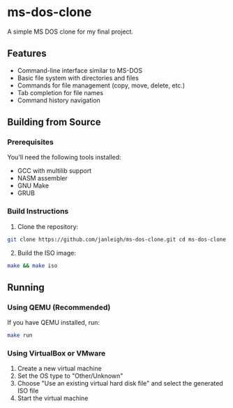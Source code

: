 # ms-dos-clone
A simple MS DOS clone for my final project.

## Features

- Command-line interface similar to MS-DOS
- Basic file system with directories and files
- Commands for file management (copy, move, delete, etc.)
- Tab completion for file names
- Command history navigation

## Building from Source

### Prerequisites

You'll need the following tools installed:
- GCC with multilib support
- NASM assembler
- GNU Make
- GRUB

### Build Instructions

1. Clone the repository:
```sh
git clone https://github.com/janleigh/ms-dos-clone.git cd ms-dos-clone
```

2. Build the ISO image:
```sh
make && make iso
```
## Running

### Using QEMU (Recommended)

If you have QEMU installed, run:
```sh
make run
```

### Using VirtualBox or VMware

1. Create a new virtual machine
2. Set the OS type to "Other/Unknown"
3. Choose "Use an existing virtual hard disk file" and select the generated ISO file
4. Start the virtual machine